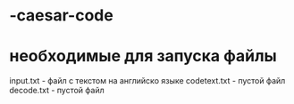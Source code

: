 # -сaesar-code
# необходимые для запуска файлы
 input.txt - файл с текстом на английско языке
 codetext.txt - пустой файл
 decode.txt - пустой файл
